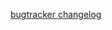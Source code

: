 <a href="http://bugs.thedarkmod.com/changelog_page.php?version_id={{ include.version }}">bugtracker changelog</a>
